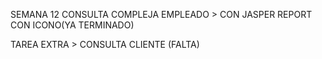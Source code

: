 

SEMANA 12 CONSULTA COMPLEJA EMPLEADO > CON JASPER REPORT CON ICONO(YA TERMINADO)

TAREA EXTRA > CONSULTA CLIENTE (FALTA)
